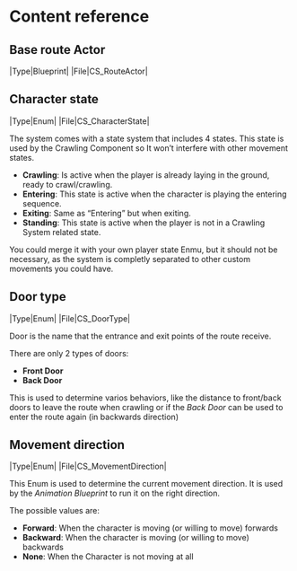 # Content reference

## Base route Actor
|Type|Blueprint|
|File|CS_RouteActor|


## Character state
|Type|Enum|
|File|CS_CharacterState|

The system comes with a state system that includes 4 states. This state is used by the Crawling Component so It won’t interfere with other movement states.

- **Crawling**: Is active when the player is already laying in the ground, ready to crawl/crawling.
- **Entering**: This state is active when the character is playing the entering sequence.
- **Exiting**: Same as “Entering” but when exiting.
- **Standing**: This state is active when the player is not in a Crawling System related state.


You could merge it with your own player state Enmu, but it should not be necessary, as the system is completly separated to other custom movements you could have.

## Door type
|Type|Enum|
|File|CS_DoorType|

Door is the name that the entrance and exit points of the route receive.

There are only 2 types of doors:  

- **Front Door**
- **Back Door**

This is used to determine varios behaviors, like the distance to front/back doors to leave the route when crawling or if the *Back Door* can be used to enter the route again (in backwards direction)

## Movement direction
|Type|Enum|
|File|CS_MovementDirection|

This Enum is used to determine the current movement direction. It is used by the *Animation Blueprint* to run it on the right direction.

The possible values are:

- **Forward**: When the character is moving (or willing to move) forwards
- **Backward**: When the character is moving (or willing to move) backwards
- **None**: When the Character is not moving at all

